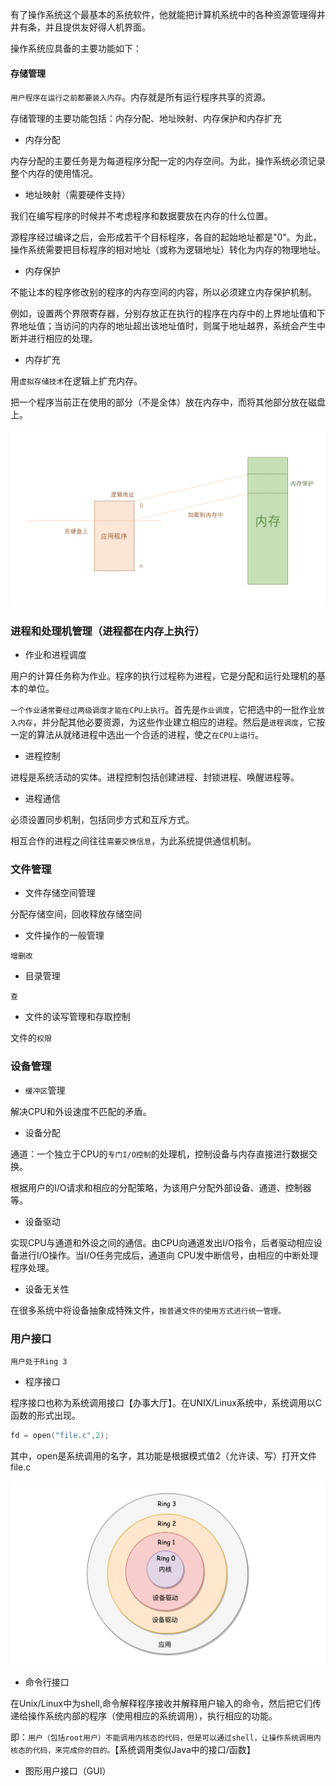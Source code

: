 有了操作系统这个最基本的系统软件，他就能把计算机系统中的各种资源管理得井井有条，并且提供友好得人机界面。

操作系统应具备的主要功能如下：

#### 存储管理

`用户程序在运行之前都要装入内存`。内存就是所有运行程序共享的资源。

存储管理的主要功能包括：内存分配、地址映射、内存保护和内存扩充

- 内存分配

内存分配的主要任务是为每道程序分配一定的内存空间。为此，操作系统必须记录整个内存的使用情况。

- 地址映射（需要硬件支持）

我们在编写程序的时候并不考虑程序和数据要放在内存的什么位置。

源程序经过编译之后，会形成若干个目标程序，各自的起始地址都是"0"。为此，操作系统需要把目标程序的相对地址（或称为逻辑地址）转化为内存的物理地址。

- 内存保护

不能让本的程序修改别的程序的内存空间的内容，所以必须建立内存保护机制。

例如，设置两个界限寄存器，分别存放正在执行的程序在内存中的上界地址值和下界地址值；当访问的内存的地址超出该地址值时，则属于地址越界，系统会产生中断并进行相应的处理。

- 内存扩充

用`虚拟存储技术`在逻辑上扩充内存。

把一个程序当前正在使用的部分（不是全体）放在内存中，而将其他部分放在磁盘上。

![内存管理](../../_img/内存管理1.png)

### 进程和处理机管理（进程都在内存上执行）

- 作业和进程调度

用户的计算任务称为作业。程序的执行过程称为进程，它是分配和运行处理机的基本的单位。

`一个作业通常要经过两级调度才能在CPU上执行`。首先是`作业调度`，它把选中的一批作业`放入内存`，并分配其他必要资源，为这些作业建立相应的进程。然后是`进程调度`，它按一定的算法从就绪进程中选出一个合适的进程，使之`在CPU上运行`。

- 进程控制

进程是系统活动的实体。进程控制包括创建进程、封锁进程、唤醒进程等。

- 进程通信

必须设置同步机制，包括同步方式和互斥方式。

相互合作的进程之间往往`需要交换信息`，为此系统提供通信机制。

### 文件管理

- 文件存储空间管理

分配存储空间，回收释放存储空间

- 文件操作的一般管理

`增删改`

- 目录管理

`查`

- 文件的读写管理和存取控制

文件的`权限`

### 设备管理

- `缓冲区`管理

解决CPU和外设速度不匹配的矛盾。

- 设备分配

通道：一个独立于CPU的`专门I/O控制`的处理机，控制设备与内存直接进行数据交换。

根据用户的I/O请求和相应的分配策略，为该用户分配外部设备、通道、控制器等。

- 设备驱动

实现CPU与通道和外设之间的通信。由CPU向通道发出I/O指令，后者驱动相应设备进行I/O操作。当I/O任务完成后，通道向 CPU发中断信号，由相应的中断处理程序处理。

- 设备无关性

在很多系统中将设备抽象成特殊文件，`按普通文件的使用方式进行统一管理。`

### 用户接口

`用户处于Ring 3`

- 程序接口

程序接口也称为系统调用接口【办事大厅】。在UNIX/Linux系统中，系统调用以C函数的形式出现。

```c
fd = open("file.c",2);
```

其中，open是系统调用的名字，其功能是根据模式值2（允许读、写）打开文件file.c

![Ring](../../_img/1.jpg)

- 命令行接口

在Unix/Linux中为shell,命令解释程序接收并解释用户输入的命令，然后把它们传递给操作系统内部的程序（使用相应的系统调用），执行相应的功能。

即：`用户（包括root用户）不能调用内核态的代码，但是可以通过shell，让操作系统调用内核态的代码，来完成你的目的。`【系统调用类似Java中的接口/函数】

- 图形用户接口（GUI）
